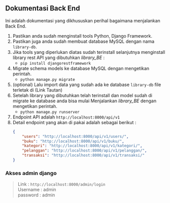 ## Dokumentasi Back End
Ini adalah dokumentasi yang dikhususkan perihal bagaimana menjalankan Back End.
1. Pastikan anda sudah menginstall tools Python, Django Framework.
2. Pastikan juga anda sudah membuat database MySQL dengan nama `library-db`.  
3. Jika tools yang diperlukan diatas sudah terinstall selanjutnya menginstall library rest API yang dibutuhkan *library_BE* :
    - `pip install djangorestframework`
4. Migrate schema models ke database MySQL dengan mengetikan perintah.
    - `python manage.py migrate`
5. (optional) Lalu import data yang sudah ada ke database `library-db` file terletak di (Link Tautan) 
5. Setelah library yang dibutuhkan telah terinstall dan model sudah di migrate ke database anda bisa mulai Menjalankan *library_BE* dengan mengetikan perintah.  
    - `python manage.py runserver`
6. Endpoint API adalah `http://localhost:8000/api/v1`
7. Detail endpoint yang akan di pakai adalah sebagai berikut :  
    ```json
    {
        "users": "http://localhost:8000/api/v1/users/",
        "buku": "http://localhost:8000/api/v1/buku/",
        "kategori": "http://localhost:8000/api/v1/kategori/",
        "pelanggan": "http://localhost:8000/api/v1/pelanggan/",
        "transaksi": "http://localhost:8000/api/v1/transaksi/"
    }
    ```

### Akses admin django
>   Link : `http://localhost:8000/admin/login`  
    Username : admin  
    password : admin